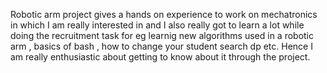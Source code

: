 Robotic arm project gives a hands on experience to work on mechatronics in which I am really interested in and I also really got to learn a lot while doing the recruitment task for eg learnig new algorithms used in a robotic arm , basics of bash , how to change your student search dp etc. Hence I am really enthusiastic about getting to know about it through the project.
